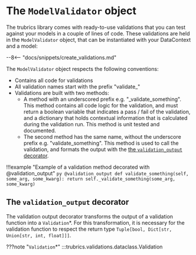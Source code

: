 # The `ModelValidator` object

The trubrics library comes with ready-to-use validations that you can test against your models in a
couple of lines of code. These validations are held in the `ModelValidator` object, that can be instantiated
with your DataContext and a model:

--8<-- "docs/snippets/create_validations.md"

The `ModelValidator` object respects the following conventions:

- Contains all code for validations
- All validation names start with the prefix "validate_"
- Validations are built with two methods:
    - A method with an underscored prefix e.g. "_validate_something". This method contains all code logic for the validation,
    and must return a boolean variable that indicates a pass / fail of the validation, and a dictionary that holds
    contextual information that is calculated during the validation run. This method is unit tested and documented.
    - The second method has the same name, without the underscore prefix e.g. "validate_something". This method is used to call
    the validation, and formats the output with the [the `validation_output` decorator](#the-validation_output-decorator).

!!!example "Example of a validation method decorated with @validation_output"
    ```py
    @validation_output
    def validate_something(self, some_arg, some_kwarg):
        return self._validate_something(some_arg, some_kwarg)
    ```

## The `validation_output` decorator
The validation output decorator transforms the output of a validation function into a `Validation`*. For this transformation, it is necessary for the validation function to respect the return type `Tuple[bool, Dict[str, Union[str, int, float]]]`.

???note "`Validation`*"
    :::trubrics.validations.dataclass.Validation

